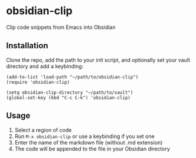 # obsidian-clip

Clip code snippets from Emacs into Obsidian

## Installation

Clone the repo, add the path to your init script, and optionally set your vault directory and add a keybinding:
```elisp
(add-to-list 'load-path "~/path/to/obsidian-clip")
(require 'obsidian-clip)

(setq obsidian-clip-directory "~/path/to/vault")
(global-set-key (kbd "C-c C-k") 'obsidian-clip)
```

## Usage

1. Select a region of code
2. Run `M-x obsidian-clip` or use a keybinding if you set one
3. Enter the name of the markdown file (without .md extension)
4. The code will be appended to the file in your Obsidian directory
